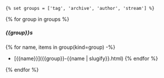 
    {% set groups = ['tag', 'archive', 'author', 'stream'] %}
{% for group in groups %}

##### {{group}}s

{% for name, items in group(kind=group) -%}
- [{{name}}]({{group}}-{{name | slugify}}.html)
{% endfor %}

{% endfor %}
    